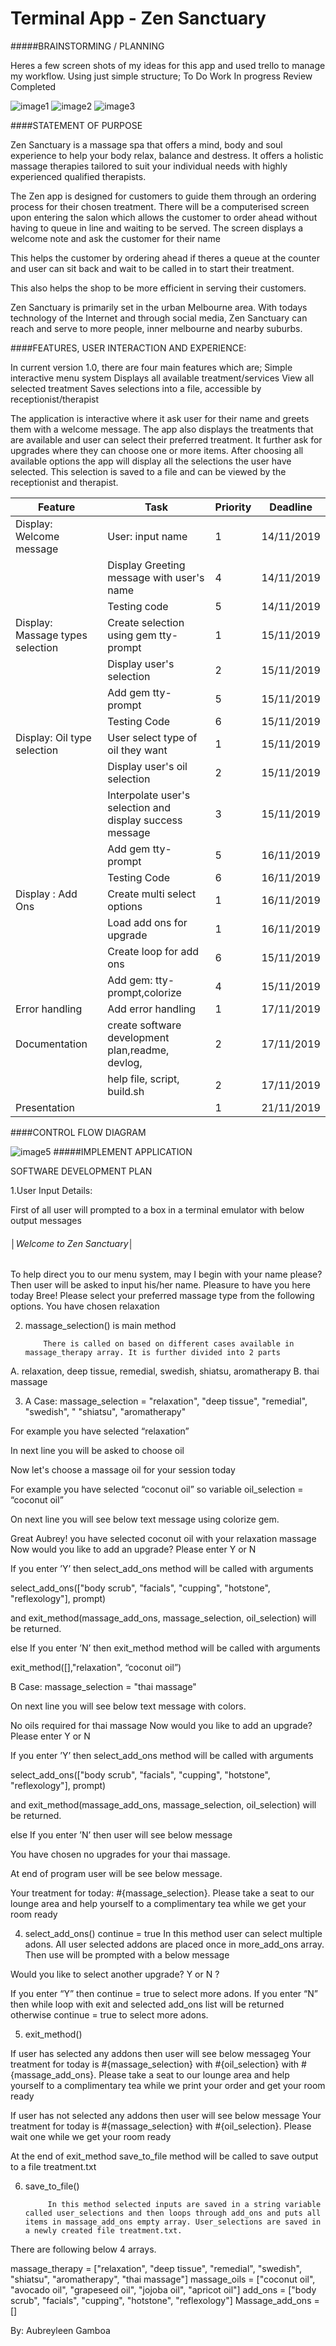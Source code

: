 # Terminal App - Zen Sanctuary
#####BRAINSTORMING / PLANNING

Heres a few screen shots of my ideas for this app and used trello to manage my workflow. Using just simple structure;
To Do
Work In progress
Review
Completed

![image1](ScreenShot1.png)
![image2](trello2.png)
![image3](ideas.png)





####STATEMENT OF PURPOSE

Zen Sanctuary is a massage spa that offers a mind, body and soul experience to help your body relax, balance and destress. It offers a holistic massage therapies tailored to suit your individual needs with highly experienced qualified therapists.

The Zen app is designed for customers to guide them through an ordering process for their chosen treatment. There will be a computerised screen upon entering the salon which allows the customer to order ahead without having to queue in line and waiting to be served. The screen displays a welcome note and ask the customer for their name 

This helps the customer by ordering ahead if theres a queue at the counter and user can sit back and wait to be called in to start their treatment. 

This also helps the shop to be more efficient in serving their customers. 

Zen Sanctuary is primarily set in the urban Melbourne area.  With todays technology of the Internet and through social media, Zen Sanctuary  can reach and serve to more people, inner melbourne and nearby suburbs.

####FEATURES, USER INTERACTION AND EXPERIENCE:

In current version 1.0, there are four main features which are;
Simple interactive menu system
Displays all available treatment/services
View all selected treatment 
Saves selections into a file, accessible by receptionist/therapist

The application is interactive where it ask user for their name and greets them with a welcome message. The app also displays the treatments that are available and user can select their preferred treatment. It further ask for upgrades where they can choose one or more items. After choosing all available options the app will display all the selections the user have selected. This selection is saved to a file and can be viewed by the receptionist and therapist.









| Feature | Task | Priority | Deadline |
| ---------------------------------------| ---------------------------------------| -------- | ---------- |
|Display: Welcome message | User: input name                      | 1       | 14/11/2019 |
|  | Display Greeting message with user's name                   | 4        | 14/11/2019 |                         | Add gems tty-box and tty-font         | 3        | 14/11/2019 |
|                        | Testing code                          | 5        | 14/11/2019 |
| Display: Massage types selection| Create selection using gem tty-prompt| 1| 15/11/2019 ||
|                        | Display user's selection              | 2        | 15/11/2019 ||
|                                       | Add gem tty-prompt                    | 5        | 15/11/2019 |
|                                       | Testing Code                          | 6        | 15/11/2019 |
| Display: Oil type selection           | User select type of oil they want     | 1        | 15/11/2019 |
|                                       | Display user's oil selection          | 2        | 15/11/2019 |
|                                       | Interpolate user's selection and display success message | 3        | 15/11/2019 |
|                                       | Add gem tty-prompt                    | 5        | 16/11/2019 |
|                                       | Testing Code                          | 6        | 16/11/2019 |
| Display : Add Ons               | Create multi select options             | 1        | 16/11/2019 |
|                                       | Load add ons for upgrade              | 1        | 16/11/2019 |
|                                       | Create loop for add ons               | 6        | 15/11/2019 |
|                                       | Add gem: tty-prompt,colorize          | 4        | 15/11/2019 |
| Error handling                        | Add error handling                    | 1        | 17/11/2019 |
| Documentation                         | create software development plan,readme, devlog,           | 2        | 17/11/2019 |
|                                       | help file, script, build.sh           | 2        | 17/11/2019 |
| Presentation                          |                                       | 1        | 21/11/2019 |

####CONTROL FLOW DIAGRAM

![image5](zenflowchart.png)
#####IMPLEMENT APPLICATION

SOFTWARE DEVELOPMENT PLAN

1.User Input Details:

First of all user will  prompted to a box in a terminal emulator with below output messages



###### │Welcome to Zen Sanctuary│

To help direct you to our menu system, may I begin with your name please?
Then user will be asked to input his/her name.
Pleasure to have you here today Bree! Please select your preferred massage type from the following options.
You have chosen relaxation



2. massage_selection() is main method

           There is called on based on different cases available in massage_therapy array. It is further divided into 2 parts

A. relaxation, deep tissue, remedial, swedish, shiatsu, aromatherapy
B. thai massage


3. A Case: massage_selection = "relaxation", "deep tissue", "remedial", "swedish",       " "shiatsu", "aromatherapy"

For example you have selected “relaxation”

 In next line you will be asked  to choose oil 

Now let's choose a massage oil for your session today

For example you have selected “coconut oil” so variable 
oil_selection = “coconut oil”

On next line you will see below text message using colorize gem.

Great Aubrey! you have selected coconut oil with your relaxation massage
Now would you like to add an upgrade? Please enter Y or N

If you enter ’Y’ then select_add_ons method will be called with arguments

select_add_ons(["body scrub", "facials", "cupping", "hotstone", "reflexology"], prompt)

and exit_method(massage_add_ons, massage_selection, oil_selection) will be returned.

else If you enter ’N’ then exit_method method will be called with arguments

exit_method([],"relaxation", “coconut oil”)


B Case: massage_selection = "thai massage"

On next line you will see below text message  with colors.

No oils required for thai massage
Now would you like to add an upgrade? Please enter Y or N

If you enter ’Y’ then select_add_ons method will be called with arguments

select_add_ons(["body scrub", "facials", "cupping", "hotstone", "reflexology"], prompt)

and exit_method(massage_add_ons, massage_selection, oil_selection) will be returned.

else If you enter ’N’ then user will see below message

You have chosen no upgrades for your thai massage.

At end of program user will be see below message.

Your treatment for today: #{massage_selection}. Please take a seat to our lounge area and help yourself to a complimentary tea while we get your room ready

4. select_add_ons()
continue = true
           In this method user can select multiple adons. All user selected addons are placed once in more_add_ons array. Then use will be prompted with a below message

Would you like to select another upgrade? Y or N ?

If you enter “Y” then continue = true to select more adons. 
If you enter “N” then while loop with exit and selected add_ons list will be returned otherwise continue = true to select more adons.




5. exit_method()

If user has selected any addons then user will see below messageg
               Your treatment for today is #{massage_selection} with #{oil_selection} with         #{massage_add_ons}. Please take a seat to our lounge area and help yourself to a complimentary tea while we print your order  and get your room ready

If user has not selected any addons then user will see below message
Your treatment for today is #{massage_selection} with #{oil_selection}. Please wait one while we get your room ready

At the end of exit_method save_to_file method will be called to save output to a file treatment.txt



6. save_to_file()

            In this method selected inputs are saved in a string variable called user_selections and then loops through add_ons and puts all items in massage_add_ons empty array. User_selections are saved in a newly created file treatment.txt. 


There are following below 4 arrays.

massage_therapy = ["relaxation", "deep tissue", "remedial", "swedish", "shiatsu", "aromatherapy", "thai massage"]
massage_oils = ["coconut oil", "avocado oil", "grapeseed oil", "jojoba oil", "apricot oil"]
add_ons = ["body scrub", "facials", "cupping", "hotstone", "reflexology"]
Massage_add_ons = []












By: Aubreyleen Gamboa


